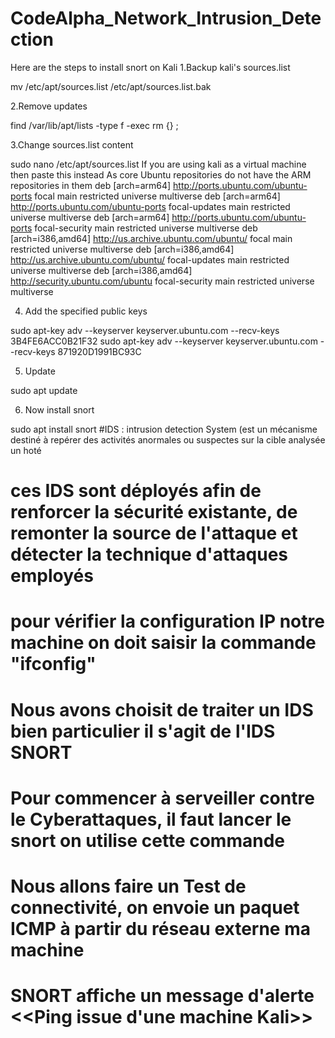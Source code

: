 # CodeAlpha_Network_Intrusion_Detection
Here are the steps to install snort on Kali
1.Backup kali's sources.list

mv /etc/apt/sources.list /etc/apt/sources.list.bak

2.Remove updates

find /var/lib/apt/lists -type f -exec rm {} \;

3.Change sources.list content

sudo nano /etc/apt/sources.list
If you are using kali as a virtual machine then paste this instead
As core Ubuntu repositories do not have the ARM repositories in them
deb [arch=arm64] http://ports.ubuntu.com/ubuntu-ports focal main restricted universe multiverse
deb [arch=arm64] http://ports.ubuntu.com/ubuntu-ports focal-updates main restricted universe multiverse
deb [arch=arm64] http://ports.ubuntu.com/ubuntu-ports focal-security main restricted universe multiverse
deb [arch=i386,amd64] http://us.archive.ubuntu.com/ubuntu/ focal main restricted universe multiverse
deb [arch=i386,amd64] http://us.archive.ubuntu.com/ubuntu/ focal-updates main restricted universe multiverse
deb [arch=i386,amd64] http://security.ubuntu.com/ubuntu focal-security main restricted universe multiverse

4. Add the specified public keys

sudo apt-key adv --keyserver keyserver.ubuntu.com --recv-keys 3B4FE6ACC0B21F32
sudo apt-key adv --keyserver keyserver.ubuntu.com --recv-keys 871920D1991BC93C

5. Update

sudo apt update

6. Now install snort

sudo apt install snort
#IDS : intrusion detection System (est un mécanisme destiné à repérer des activités anormales ou suspectes sur la cible analysée un hoté

# ces IDS sont déployés afin de renforcer la sécurité existante, de remonter la source de l'attaque et détecter la technique d'attaques employés

# pour vérifier la configuration IP notre machine on doit saisir la commande "ifconfig"

# Nous avons choisit de traiter un IDS bien particulier il s'agit de l'IDS SNORT

# Pour commencer à serveiller contre le Cyberattaques, il faut lancer le snort on utilise cette commande

# Nous allons faire un Test de connectivité, on envoie un paquet ICMP à partir du réseau externe ma machine

# SNORT affiche un message d'alerte <<Ping issue d'une machine Kali>>





